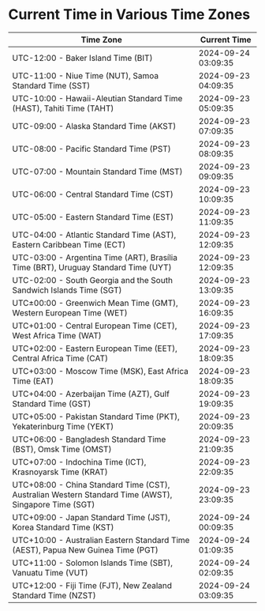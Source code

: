 # Current Time in Various Time Zones

| Time Zone | Current Time |
|-----------|--------------|
| UTC-12:00 - Baker Island Time (BIT) | 2024-09-24 03:09:35 |
| UTC-11:00 - Niue Time (NUT), Samoa Standard Time (SST) | 2024-09-23 04:09:35 |
| UTC-10:00 - Hawaii-Aleutian Standard Time (HAST), Tahiti Time (TAHT) | 2024-09-23 05:09:35 |
| UTC-09:00 - Alaska Standard Time (AKST) | 2024-09-23 07:09:35 |
| UTC-08:00 - Pacific Standard Time (PST) | 2024-09-23 08:09:35 |
| UTC-07:00 - Mountain Standard Time (MST) | 2024-09-23 09:09:35 |
| UTC-06:00 - Central Standard Time (CST) | 2024-09-23 10:09:35 |
| UTC-05:00 - Eastern Standard Time (EST) | 2024-09-23 11:09:35 |
| UTC-04:00 - Atlantic Standard Time (AST), Eastern Caribbean Time (ECT) | 2024-09-23 12:09:35 |
| UTC-03:00 - Argentina Time (ART), Brasília Time (BRT), Uruguay Standard Time (UYT) | 2024-09-23 12:09:35 |
| UTC-02:00 - South Georgia and the South Sandwich Islands Time (SGT) | 2024-09-23 13:09:35 |
| UTC±00:00 - Greenwich Mean Time (GMT), Western European Time (WET) | 2024-09-23 16:09:35 |
| UTC+01:00 - Central European Time (CET), West Africa Time (WAT) | 2024-09-23 17:09:35 |
| UTC+02:00 - Eastern European Time (EET), Central Africa Time (CAT) | 2024-09-23 18:09:35 |
| UTC+03:00 - Moscow Time (MSK), East Africa Time (EAT) | 2024-09-23 18:09:35 |
| UTC+04:00 - Azerbaijan Time (AZT), Gulf Standard Time (GST) | 2024-09-23 19:09:35 |
| UTC+05:00 - Pakistan Standard Time (PKT), Yekaterinburg Time (YEKT) | 2024-09-23 20:09:35 |
| UTC+06:00 - Bangladesh Standard Time (BST), Omsk Time (OMST) | 2024-09-23 21:09:35 |
| UTC+07:00 - Indochina Time (ICT), Krasnoyarsk Time (KRAT) | 2024-09-23 22:09:35 |
| UTC+08:00 - China Standard Time (CST), Australian Western Standard Time (AWST), Singapore Time (SGT) | 2024-09-23 23:09:35 |
| UTC+09:00 - Japan Standard Time (JST), Korea Standard Time (KST) | 2024-09-24 00:09:35 |
| UTC+10:00 - Australian Eastern Standard Time (AEST), Papua New Guinea Time (PGT) | 2024-09-24 01:09:35 |
| UTC+11:00 - Solomon Islands Time (SBT), Vanuatu Time (VUT) | 2024-09-24 02:09:35 |
| UTC+12:00 - Fiji Time (FJT), New Zealand Standard Time (NZST) | 2024-09-24 03:09:35 |
